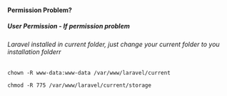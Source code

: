 #### Permission Problem?
##### User Permission - If permission problem
###### Laravel installed in current folder, just change your current folder to you installation folderr
```
chown -R www-data:www-data /var/www/laravel/current
```
```
chmod -R 775 /var/www/laravel/current/storage
```
